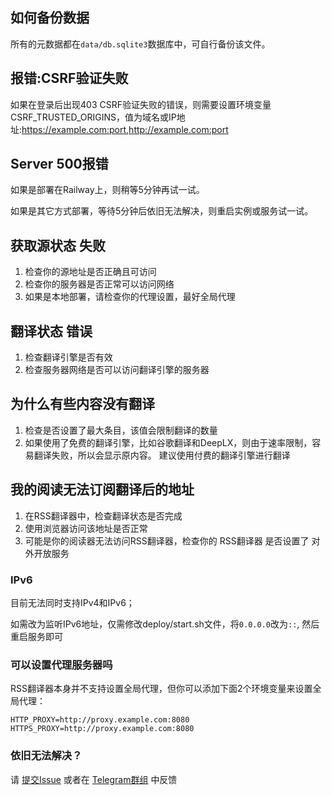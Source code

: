 ##  如何备份数据

所有的元数据都在`data/db.sqlite3`数据库中，可自行备份该文件。

## 报错:CSRF验证失败

如果在登录后出现403 CSRF验证失败的错误，则需要设置环境变量CSRF_TRUSTED_ORIGINS，值为域名或IP地址:https://example.com:port,http://example.com:port

## Server 500报错
如果是部署在Railway上，则稍等5分钟再试一试。

如果是其它方式部署，等待5分钟后依旧无法解决，则重启实例或服务试一试。

## 获取源状态 失败
1. 检查你的源地址是否正确且可访问
2. 检查你的服务器是否正常可以访问网络
3. 如果是本地部署，请检查你的代理设置，最好全局代理

## 翻译状态 错误
1. 检查翻译引擎是否有效
2. 检查服务器网络是否可以访问翻译引擎的服务器

## 为什么有些内容没有翻译
1. 检查是否设置了最大条目，该值会限制翻译的数量
2. 如果使用了免费的翻译引擎，比如谷歌翻译和DeepLX，则由于速率限制，容易翻译失败，所以会显示原内容。
建议使用付费的翻译引擎进行翻译

## 我的阅读无法订阅翻译后的地址
1. 在RSS翻译器中，检查翻译状态是否完成
2. 使用浏览器访问该地址是否正常
3. 可能是你的阅读器无法访问RSS翻译器，检查你的 RSS翻译器 是否设置了 对外开放服务

### IPv6
目前无法同时支持IPv4和IPv6；

如需改为监听IPv6地址，仅需修改deploy/start.sh文件，将`0.0.0.0`改为`::`, 然后重启服务即可

### 可以设置代理服务器吗
RSS翻译器本身并不支持设置全局代理，但你可以添加下面2个环境变量来设置全局代理：
```
HTTP_PROXY=http://proxy.example.com:8080
HTTPS_PROXY=http://proxy.example.com:8080
```

### 依旧无法解决？
请 [提交Issue](https://github.com/versun/RSS-Translator/issues) 或者在 [Telegram群组](https://t.me/rsstranslator) 中反馈
